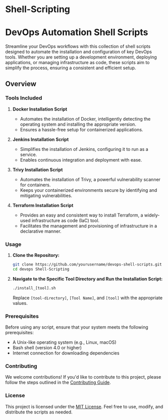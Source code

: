 # Shell-Scripting
# DevOps Automation Shell Scripts

Streamline your DevOps workflows with this collection of shell scripts designed to automate the installation and configuration of key DevOps tools. Whether you are setting up a development environment, deploying applications, or managing infrastructure as code, these scripts aim to simplify the process, ensuring a consistent and efficient setup.

## Overview

### Tools Included

1. **Docker Installation Script**
   - Automates the installation of Docker, intelligently detecting the operating system and installing the appropriate version.
   - Ensures a hassle-free setup for containerized applications.

2. **Jenkins Installation Script**
   - Simplifies the installation of Jenkins, configuring it to run as a service.
   - Enables continuous integration and deployment with ease.

3. **Trivy Installation Script**
   - Automates the installation of Trivy, a powerful vulnerability scanner for containers.
   - Keeps your containerized environments secure by identifying and mitigating vulnerabilities.

4. **Terraform Installation Script**
   - Provides an easy and consistent way to install Terraform, a widely-used infrastructure as code (IaC) tool.
   - Facilitates the management and provisioning of infrastructure in a declarative manner.

### Usage

1. **Clone the Repository:**
    ```bash
    git clone https://github.com/yourusername/devops-shell-scripts.git
    cd devops Shell-Scripting
    ```

2. **Navigate to the Specific Tool Directory and Run the Installation Script:**
    ```bash
    ./install_[tool].sh
    ```

   Replace `[tool-directory]`, `[Tool Name]`, and `[tool]` with the appropriate values.

### Prerequisites

Before using any script, ensure that your system meets the following prerequisites:

- A Unix-like operating system (e.g., Linux, macOS)
- Bash shell (version 4.0 or higher)
- Internet connection for downloading dependencies

### Contributing

We welcome contributions! If you'd like to contribute to this project, please follow the steps outlined in the [Contributing Guide](CONTRIBUTING.md).

### License

This project is licensed under the [MIT License](LICENSE). Feel free to use, modify, and distribute the scripts as needed.
